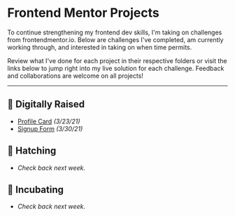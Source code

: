 # Frontend Mentor Projects
To continue strengthening my frontend dev skills, I'm taking on challenges from frontendmentor.io. Below are challenges I've completed, am currently working through, and interested in taking on when time permits. 

Review what I've done for each project in their respective folders or visit the links below to jump right into my live solution for each challenge. Feedback and collaborations are welcome on all projects!

---

## 🐔 Digitally Raised
- [Profile Card](https://shegeeks.github.io/Frontend-Mentor-Projects/Profile%20Card/) *(3/23/21)*
- [Signup Form](https://shegeeks.github.io/Frontend-Mentor-Projects/Signup%20Form/) *(3/30/21)*

## 🐣 Hatching
- *Check back next week.*

## 🥚 Incubating
- *Check back next week.*